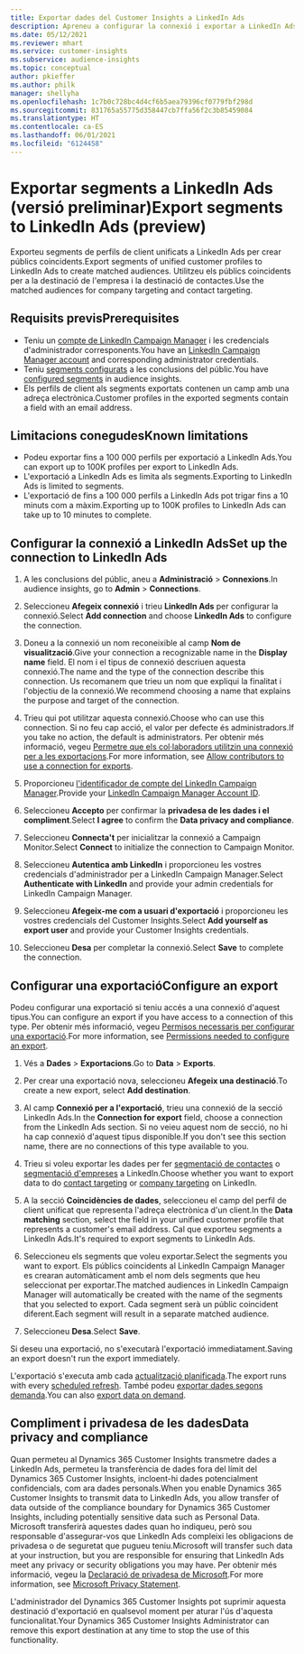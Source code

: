 ```yaml
---
title: Exportar dades del Customer Insights a LinkedIn Ads
description: Apreneu a configurar la connexió i exportar a LinkedIn Ads.
ms.date: 05/12/2021
ms.reviewer: mhart
ms.service: customer-insights
ms.subservice: audience-insights
ms.topic: conceptual
author: pkieffer
ms.author: philk
manager: shellyha
ms.openlocfilehash: 1c7b0c728bc4d4cf6b5aea79396cf0779fbf298d
ms.sourcegitcommit: 831765a55775d358447cb7ffa56f2c3b85459084
ms.translationtype: HT
ms.contentlocale: ca-ES
ms.lasthandoff: 06/01/2021
ms.locfileid: "6124458"
---
```

# <a name="export-segments-to-linkedin-ads-preview"></a><span data-ttu-id="42a29-103">Exportar segments a LinkedIn Ads (versió preliminar)</span><span class="sxs-lookup"><span data-stu-id="42a29-103">Export segments to LinkedIn Ads (preview)</span></span>

<span data-ttu-id="42a29-104">Exporteu segments de perfils de client unificats a LinkedIn Ads per crear públics coincidents.</span><span class="sxs-lookup"><span data-stu-id="42a29-104">Export segments of unified customer profiles to LinkedIn Ads to create matched audiences.</span></span> <span data-ttu-id="42a29-105">Utilitzeu els públics coincidents per a la destinació de l'empresa i la destinació de contactes.</span><span class="sxs-lookup"><span data-stu-id="42a29-105">Use the matched audiences for company targeting and contact targeting.</span></span>

## <a name="prerequisites"></a><span data-ttu-id="42a29-106">Requisits previs</span><span class="sxs-lookup"><span data-stu-id="42a29-106">Prerequisites</span></span>

-   <span data-ttu-id="42a29-107">Teniu un [compte de LinkedIn Campaign Manager](https://business.linkedin.com/marketing-solutions/ads) i les credencials d'administrador corresponents.</span><span class="sxs-lookup"><span data-stu-id="42a29-107">You have an [LinkedIn Campaign Manager account](https://business.linkedin.com/marketing-solutions/ads) and corresponding administrator credentials.</span></span>
-   <span data-ttu-id="42a29-108">Teniu [segments configurats](segments.md) a les conclusions del públic.</span><span class="sxs-lookup"><span data-stu-id="42a29-108">You have [configured segments](segments.md) in audience insights.</span></span>
-   <span data-ttu-id="42a29-109">Els perfils de client als segments exportats contenen un camp amb una adreça electrònica.</span><span class="sxs-lookup"><span data-stu-id="42a29-109">Customer profiles in the exported segments contain a field with an email address.</span></span>

## <a name="known-limitations"></a><span data-ttu-id="42a29-110">Limitacions conegudes</span><span class="sxs-lookup"><span data-stu-id="42a29-110">Known limitations</span></span>

- <span data-ttu-id="42a29-111">Podeu exportar fins a 100 000 perfils per exportació a LinkedIn Ads.</span><span class="sxs-lookup"><span data-stu-id="42a29-111">You can export up to 100K profiles per export to LinkedIn Ads.</span></span>
- <span data-ttu-id="42a29-112">L'exportació a LinkedIn Ads es limita als segments.</span><span class="sxs-lookup"><span data-stu-id="42a29-112">Exporting to LinkedIn Ads is limited to segments.</span></span>
- <span data-ttu-id="42a29-113">L'exportació de fins a 100 000 perfils a LinkedIn Ads pot trigar fins a 10 minuts com a màxim.</span><span class="sxs-lookup"><span data-stu-id="42a29-113">Exporting up to 100K profiles to LinkedIn Ads can take up to 10 minutes to complete.</span></span> 

## <a name="set-up-the-connection-to-linkedin-ads"></a><span data-ttu-id="42a29-114">Configurar la connexió a LinkedIn Ads</span><span class="sxs-lookup"><span data-stu-id="42a29-114">Set up the connection to LinkedIn Ads</span></span>

1. <span data-ttu-id="42a29-115">A les conclusions del públic, aneu a **Administració** > **Connexions**.</span><span class="sxs-lookup"><span data-stu-id="42a29-115">In audience insights, go to **Admin** > **Connections**.</span></span>

1. <span data-ttu-id="42a29-116">Seleccioneu **Afegeix connexió** i trieu **LinkedIn Ads** per configurar la connexió.</span><span class="sxs-lookup"><span data-stu-id="42a29-116">Select **Add connection** and choose **LinkedIn Ads** to configure the connection.</span></span>

1. <span data-ttu-id="42a29-117">Doneu a la connexió un nom reconeixible al camp **Nom de visualització**.</span><span class="sxs-lookup"><span data-stu-id="42a29-117">Give your connection a recognizable name in the **Display name** field.</span></span> <span data-ttu-id="42a29-118">El nom i el tipus de connexió descriuen aquesta connexió.</span><span class="sxs-lookup"><span data-stu-id="42a29-118">The name and the type of the connection describe this connection.</span></span> <span data-ttu-id="42a29-119">Us recomanem que trieu un nom que expliqui la finalitat i l'objectiu de la connexió.</span><span class="sxs-lookup"><span data-stu-id="42a29-119">We recommend choosing a name that explains the purpose and target of the connection.</span></span>

1. <span data-ttu-id="42a29-120">Trieu qui pot utilitzar aquesta connexió.</span><span class="sxs-lookup"><span data-stu-id="42a29-120">Choose who can use this connection.</span></span> <span data-ttu-id="42a29-121">Si no feu cap acció, el valor per defecte és administradors.</span><span class="sxs-lookup"><span data-stu-id="42a29-121">If you take no action, the default is administrators.</span></span> <span data-ttu-id="42a29-122">Per obtenir més informació, vegeu [Permetre que els col·laboradors utilitzin una connexió per a les exportacions](connections.md#allow-contributors-to-use-a-connection-for-exports).</span><span class="sxs-lookup"><span data-stu-id="42a29-122">For more information, see [Allow contributors to use a connection for exports](connections.md#allow-contributors-to-use-a-connection-for-exports).</span></span>

1. <span data-ttu-id="42a29-123">Proporcioneu [l'identificador de compte del LinkedIn Campaign Manager](https://www.linkedin.com/help/lms/answer/a424270).</span><span class="sxs-lookup"><span data-stu-id="42a29-123">Provide your [LinkedIn Campaign Manager Account ID](https://www.linkedin.com/help/lms/answer/a424270).</span></span>

1. <span data-ttu-id="42a29-124">Seleccioneu **Accepto** per confirmar la **privadesa de les dades i el compliment**.</span><span class="sxs-lookup"><span data-stu-id="42a29-124">Select **I agree** to confirm the **Data privacy and compliance**.</span></span>

1. <span data-ttu-id="42a29-125">Seleccioneu **Connecta't** per inicialitzar la connexió a Campaign Monitor.</span><span class="sxs-lookup"><span data-stu-id="42a29-125">Select **Connect** to initialize the connection to Campaign Monitor.</span></span>

1. <span data-ttu-id="42a29-126">Seleccioneu **Autentica amb LinkedIn** i proporcioneu les vostres credencials d'administrador per a LinkedIn Campaign Manager.</span><span class="sxs-lookup"><span data-stu-id="42a29-126">Select **Authenticate with LinkedIn** and provide your admin credentials for LinkedIn Campaign Manager.</span></span>

1. <span data-ttu-id="42a29-127">Seleccioneu **Afegeix-me com a usuari d'exportació** i proporcioneu les vostres credencials del Customer Insights.</span><span class="sxs-lookup"><span data-stu-id="42a29-127">Select **Add yourself as export user** and provide your Customer Insights credentials.</span></span>

1. <span data-ttu-id="42a29-128">Seleccioneu **Desa** per completar la connexió.</span><span class="sxs-lookup"><span data-stu-id="42a29-128">Select **Save** to complete the connection.</span></span>

## <a name="configure-an-export"></a><span data-ttu-id="42a29-129">Configurar una exportació</span><span class="sxs-lookup"><span data-stu-id="42a29-129">Configure an export</span></span>

<span data-ttu-id="42a29-130">Podeu configurar una exportació si teniu accés a una connexió d'aquest tipus.</span><span class="sxs-lookup"><span data-stu-id="42a29-130">You can configure an export if you have access to a connection of this type.</span></span> <span data-ttu-id="42a29-131">Per obtenir més informació, vegeu [Permisos necessaris per configurar una exportació](export-destinations.md#set-up-a-new-export).</span><span class="sxs-lookup"><span data-stu-id="42a29-131">For more information, see [Permissions needed to configure an export](export-destinations.md#set-up-a-new-export).</span></span>

1. <span data-ttu-id="42a29-132">Vés a **Dades** > **Exportacions**.</span><span class="sxs-lookup"><span data-stu-id="42a29-132">Go to **Data** > **Exports**.</span></span>

1. <span data-ttu-id="42a29-133">Per crear una exportació nova, seleccioneu **Afegeix una destinació**.</span><span class="sxs-lookup"><span data-stu-id="42a29-133">To create a new export, select **Add destination**.</span></span>

1. <span data-ttu-id="42a29-134">Al camp **Connexió per a l'exportació**, trieu una connexió de la secció LinkedIn Ads.</span><span class="sxs-lookup"><span data-stu-id="42a29-134">In the **Connection for export** field, choose a connection from the LinkedIn Ads section.</span></span> <span data-ttu-id="42a29-135">Si no veieu aquest nom de secció, no hi ha cap connexió d'aquest tipus disponible.</span><span class="sxs-lookup"><span data-stu-id="42a29-135">If you don't see this section name, there are no connections of this type available to you.</span></span>

1. <span data-ttu-id="42a29-136">Trieu si voleu exportar les dades per fer [segmentació de contactes](https://business.linkedin.com/marketing-solutions/ad-targeting/contact-targeting) o [segmentació d'empreses](https://business.linkedin.com/marketing-solutions/ad-targeting/account-targeting) a LinkedIn.</span><span class="sxs-lookup"><span data-stu-id="42a29-136">Choose whether you want to export data to do [contact targeting](https://business.linkedin.com/marketing-solutions/ad-targeting/contact-targeting) or [company targeting](https://business.linkedin.com/marketing-solutions/ad-targeting/account-targeting) on LinkedIn.</span></span> 

1. <span data-ttu-id="42a29-137">A la secció **Coincidències de dades**, seleccioneu el camp del perfil de client unificat que representa l'adreça electrònica d'un client.</span><span class="sxs-lookup"><span data-stu-id="42a29-137">In the **Data matching** section, select the field in your unified customer profile that represents a customer's email address.</span></span> <span data-ttu-id="42a29-138">Cal que exporteu segments a LinkedIn Ads.</span><span class="sxs-lookup"><span data-stu-id="42a29-138">It's required to export segments to LinkedIn Ads.</span></span>

1. <span data-ttu-id="42a29-139">Seleccioneu els segments que voleu exportar.</span><span class="sxs-lookup"><span data-stu-id="42a29-139">Select the segments you want to export.</span></span> <span data-ttu-id="42a29-140">Els públics coincidents al LinkedIn Campaign Manager es crearan automàticament amb el nom dels segments que heu seleccionat per exportar.</span><span class="sxs-lookup"><span data-stu-id="42a29-140">The matched audiences in LinkedIn Campaign Manager will automatically be created with the name of the segments that you selected to export.</span></span> <span data-ttu-id="42a29-141">Cada segment serà un públic coincident diferent.</span><span class="sxs-lookup"><span data-stu-id="42a29-141">Each segment will result in a separate matched audience.</span></span> 

1. <span data-ttu-id="42a29-142">Seleccioneu **Desa**.</span><span class="sxs-lookup"><span data-stu-id="42a29-142">Select **Save**.</span></span>

<span data-ttu-id="42a29-143">Si deseu una exportació, no s'executarà l'exportació immediatament.</span><span class="sxs-lookup"><span data-stu-id="42a29-143">Saving an export doesn't run the export immediately.</span></span>

<span data-ttu-id="42a29-144">L'exportació s'executa amb cada [actualització planificada](system.md#schedule-tab).</span><span class="sxs-lookup"><span data-stu-id="42a29-144">The export runs with every [scheduled refresh](system.md#schedule-tab).</span></span> <span data-ttu-id="42a29-145">També podeu [exportar dades segons demanda](export-destinations.md#run-exports-on-demand).</span><span class="sxs-lookup"><span data-stu-id="42a29-145">You can also [export data on demand](export-destinations.md#run-exports-on-demand).</span></span> 


## <a name="data-privacy-and-compliance"></a><span data-ttu-id="42a29-146">Compliment i privadesa de les dades</span><span class="sxs-lookup"><span data-stu-id="42a29-146">Data privacy and compliance</span></span>

<span data-ttu-id="42a29-147">Quan permeteu al Dynamics 365 Customer Insights transmetre dades a LinkedIn Ads, permeteu la transferència de dades fora del límit del Dynamics 365 Customer Insights, incloent-hi dades potencialment confidencials, com ara dades personals.</span><span class="sxs-lookup"><span data-stu-id="42a29-147">When you enable Dynamics 365 Customer Insights to transmit data to LinkedIn Ads, you allow transfer of data outside of the compliance boundary for Dynamics 365 Customer Insights, including potentially sensitive data such as Personal Data.</span></span> <span data-ttu-id="42a29-148">Microsoft transferirà aquestes dades quan ho indiqueu, però sou responsable d'assegurar-vos que LinkedIn Ads compleixi les obligacions de privadesa o de seguretat que pugueu teniu.</span><span class="sxs-lookup"><span data-stu-id="42a29-148">Microsoft will transfer such data at your instruction, but you are responsible for ensuring that LinkedIn Ads meet any privacy or security obligations you may have.</span></span> <span data-ttu-id="42a29-149">Per obtenir més informació, vegeu la [Declaració de privadesa de Microsoft](https://go.microsoft.com/fwlink/?linkid=396732).</span><span class="sxs-lookup"><span data-stu-id="42a29-149">For more information, see [Microsoft Privacy Statement](https://go.microsoft.com/fwlink/?linkid=396732).</span></span>

<span data-ttu-id="42a29-150">L'administrador del Dynamics 365 Customer Insights pot suprimir aquesta destinació d'exportació en qualsevol moment per aturar l'ús d'aquesta funcionalitat.</span><span class="sxs-lookup"><span data-stu-id="42a29-150">Your Dynamics 365 Customer Insights Administrator can remove this export destination at any time to stop the use of this functionality.</span></span>
